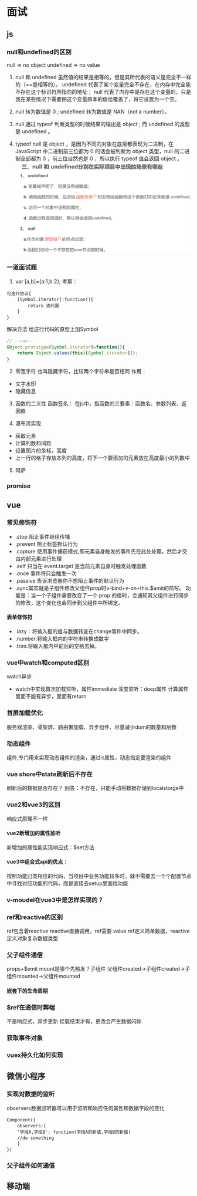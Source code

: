 # 面试
## js
### null和undefined的区别
null => no object
undefined => no value
1.  null 和 undefined 虽然值的结果是相等的，但是其所代表的语义是完全不一样的（==是相等的）。
undefined 代表了某个变量完全不存在，在内存中完全能不存在这个标识符所指向的地址；
null 代表了内存中是存在这个变量的，只是我在某些情况下需要把这个变量原本的值给覆盖了，将它设置为一个空。

2.  null 转为数值是 0 ;  undefined 转为数值是 NAN（not a number）。

3.  null 通过 typeof 判断类型的时候结果的输出是 object ; 而 undefined 的类型是 undefined 。

4. typeof null 是 object ，是因为不同的对象在底层都表现为二进制，在  JavaScript  中二进制前三位都为 0 的话会被判断为 object  类型，null 的二进制全部都为 0 ，前三位自然也是 0 ，所以执行 typeof 值会返回 object 。
![产生原因](https://raw.githubusercontent.com/MUZILIY/blog-imgs/main/imgs/yank-note-picgo-img-20230712171420.png)

### 一道面试题
1. var [a,b]={a:1,b:2};
考察：
```
可迭代协议{
    [Symbol.iterator]:function(){
        return 迭代器
    }
}
```
解决方法
给这行代码的原型上加Symbol
```js
// --run--
Object.prototype[Symbol.iterator]=function(){
    return Object.values(this)[Symbol.iterator]();
}
```

2. 零宽字符
也叫隐藏字符，比较两个字符串是否相同
作用：
* 文字水印
* 隐藏信息

3. 函数的二义性
函数签名：
在js中，指函数的三要素：函数名、参数列表、返回值

4. 瀑布流实现
* 获取元素
* 计算列数和间距
* 设置图片的坐标，高度
* 上一行的格子存放本列的高度，将下一个要添加的元素放在高度最小的列数中

5. 阿萨
### promise 

### 

## vue
### 常见修饰符
* .stop 阻止事件继续传播
* .prevent 阻止标签默认行为
* .capture 使用事件捕获模式,即元素自身触发的事件先在此处处理，然后才交由内部元素进行处理
* .self 只当在 event.target 是当前元素自身时触发处理函数
* .once 事件将只会触发一次
* .passive 告诉浏览器你不想阻止事件的默认行为
* .sync其实就是子组件修改父组件prop时v-bind+v-on+this.$emit的简写。 功能是：当一个子组件需要改变了一个 prop 的值时，会通知其父组件进行同步的修改，这个变化也会同步到父组件中所绑定。

#### 表单修饰符
* .lazy：将输入框的值与数据转变在change事件中同步。
* .number:将输入框内的字符串转换成数字
* .trim:将输入框内中前后的空格去掉。

### vue中watch和computed区别
watch异步
* watch中实现首次加载监听，属性immediate
深度监听：deep属性
计算属性里面不能有异步，里面有return

### 首屏加载优化
服务器渲染、骨架屏、路由懒加载、异步组件、尽量减少dom的数量和层数

### 动态组件
<component> 组件,专门用来实现动态组件的渲染，通过is属性，动态指定要渲染的组件

### vue shore中state刷新后不存在
刷新后的数据是否存在？
回答：不存在，只能手动将数据存储到localstorge中

### vue2和vue3的区别
响应式原理不一样

#### vue2新增加的属性监听 
新增加的属性能实现响应式：$set方法

#### vue3中组合式api的优点：
按照功能归类相应的代码，当项目中业务功能较多时，就不需要去一个个配置节点中寻找对应功能的代码，而是直接去setup里面找功能

### v-moudel在vue3中是怎样实现的？


### ref和reactive的区别
ref包含着reactive reactive直接调用，ref需要.value
ref定义简单数据，reactive定义对象复杂数据类型

### 父子组件通信
props+$emit
mount是哪个先触发？子组件
父组件created->子组件created->子组件mounted->父组件mounted

#### 嵌套下的生命周期


### $ref在通信时弊端
不是响应式，异步更新
挂载结束才有，更改会产生数据闪烁

### 获取事件对象


### vuex持久化如何实现

## 微信小程序
### 实现对数据的监听
observers数据监听器可以用于监听和响应任何属性和数据字段的变化
```
Component({
    observers:{
    '字段A,字段B': function(字段A的新值,字段B的新值)
    //do something
    }
})
```
### 父子组件如何通信

## 移动端


